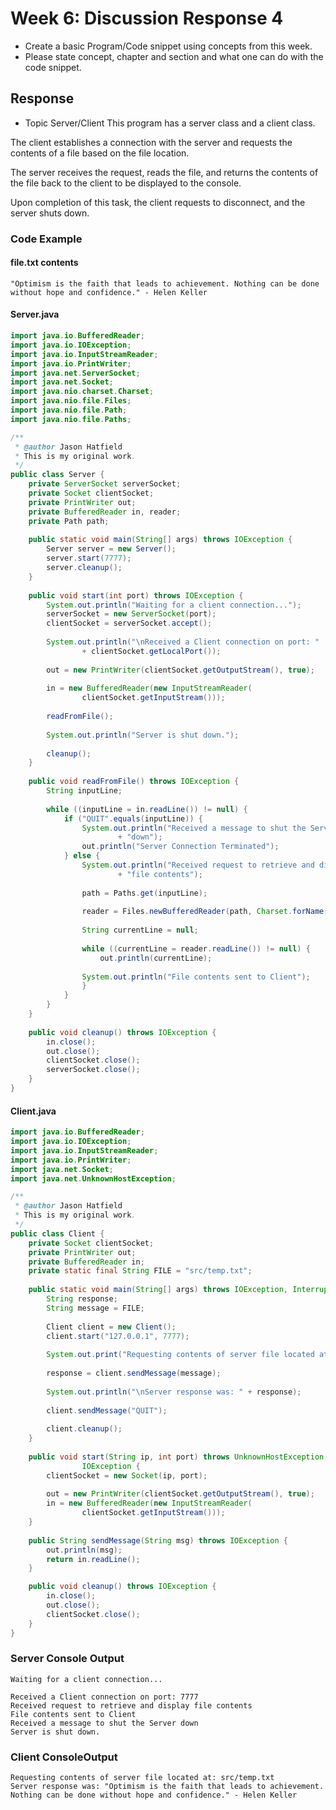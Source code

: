 # Week 6: Discussion Response 4
- Create a basic Program/Code snippet using concepts from this week. 
- Please state concept, chapter and section and what one can do with the code snippet.

## Response
- Topic Server/Client
This program has a server class and a client class.

The client establishes a connection with the server and requests the contents of a file based on the file location.

The server receives the request, reads the file, and returns the contents of the file back to the client to be displayed to the console.

Upon completion of this task, the client requests to disconnect, and the server shuts down.

### Code Example
#### file.txt contents
```
"Optimism is the faith that leads to achievement. Nothing can be done without hope and confidence." - Helen Keller
```
#### Server.java
``` Java
import java.io.BufferedReader;
import java.io.IOException;
import java.io.InputStreamReader;
import java.io.PrintWriter;
import java.net.ServerSocket;
import java.net.Socket;
import java.nio.charset.Charset;
import java.nio.file.Files;
import java.nio.file.Path;
import java.nio.file.Paths;

/**
 * @author Jason Hatfield
 * This is my original work.
 */
public class Server {
	private ServerSocket serverSocket;
	private Socket clientSocket;
	private PrintWriter out;
	private BufferedReader in, reader;
	private Path path;
	
	public static void main(String[] args) throws IOException {
		Server server = new Server();
		server.start(7777);
		server.cleanup();
	}
	
	public void start(int port) throws IOException {
		System.out.println("Waiting for a client connection...");
		serverSocket = new ServerSocket(port);
		clientSocket = serverSocket.accept();
		
		System.out.println("\nReceived a Client connection on port: "
				+ clientSocket.getLocalPort());
		
		out = new PrintWriter(clientSocket.getOutputStream(), true);
		
		in = new BufferedReader(new InputStreamReader(
				clientSocket.getInputStream()));
		
		readFromFile();
		
		System.out.println("Server is shut down.");
		
		cleanup();
	}
	
	public void readFromFile() throws IOException {
		String inputLine;
		
		while ((inputLine = in.readLine()) != null) {
			if ("QUIT".equals(inputLine)) {
				System.out.println("Received a message to shut the Server "
						+ "down");
				out.println("Server Connection Terminated");
			} else {
				System.out.println("Received request to retrieve and display "
						+ "file contents");
				
				path = Paths.get(inputLine);
				
				reader = Files.newBufferedReader(path, Charset.forName("UTF-8"));
				
				String currentLine = null;
				
				while ((currentLine = reader.readLine()) != null) {
					out.println(currentLine);
				
				System.out.println("File contents sent to Client");
				}
			}
		}
	}
	
	public void cleanup() throws IOException {
		in.close();
		out.close();
		clientSocket.close();
		serverSocket.close();
	}
}
```
#### Client.java
``` Java
import java.io.BufferedReader;
import java.io.IOException;
import java.io.InputStreamReader;
import java.io.PrintWriter;
import java.net.Socket;
import java.net.UnknownHostException;

/**
 * @author Jason Hatfield
 * This is my original work.
 */
public class Client {
	private Socket clientSocket;
	private PrintWriter out;
	private BufferedReader in;
	private static final String FILE = "src/temp.txt";
	
	public static void main(String[] args) throws IOException, InterruptedException {
		String response;
		String message = FILE;
		
		Client client = new Client();
		client.start("127.0.0.1", 7777);
		
		System.out.print("Requesting contents of server file located at: " + FILE);
		
		response = client.sendMessage(message);
		
		System.out.println("\nServer response was: " + response);
		
		client.sendMessage("QUIT");
		
		client.cleanup();
	}
	
	public void start(String ip, int port) throws UnknownHostException,
				IOException {
		clientSocket = new Socket(ip, port);
		
		out = new PrintWriter(clientSocket.getOutputStream(), true);
		in = new BufferedReader(new InputStreamReader(
				clientSocket.getInputStream()));
	}
	
	public String sendMessage(String msg) throws IOException {
		out.println(msg);
		return in.readLine();
	}

	public void cleanup() throws IOException {
		in.close();
		out.close();
		clientSocket.close();
	}
}
```
### Server Console Output
```
Waiting for a client connection...

Received a Client connection on port: 7777
Received request to retrieve and display file contents
File contents sent to Client
Received a message to shut the Server down
Server is shut down.
```
### Client ConsoleOutput
```
Requesting contents of server file located at: src/temp.txt
Server response was: "Optimism is the faith that leads to achievement. Nothing can be done without hope and confidence." - Helen Keller
```
